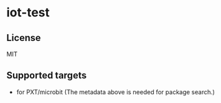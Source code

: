 # iot-test



## License

MIT

## Supported targets

* for PXT/microbit
(The metadata above is needed for package search.)

